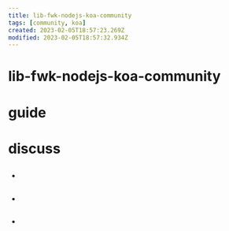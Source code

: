```yaml
---
title: lib-fwk-nodejs-koa-community
tags: [community, koa]
created: 2023-02-05T18:57:23.269Z
modified: 2023-02-05T18:57:32.934Z
---
```


# lib-fwk-nodejs-koa-community

# guide

# discuss
- ## 

- ## 

- ## 
